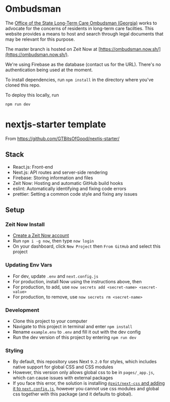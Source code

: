 # Ombudsman

The [Office of the State Long-Term Care Ombudsman (Georgia)](https://www.georgiaombudsman.org/) works to advocate for the concerns of residents in long-term care facilties. This website provides a means to host and search through legal documents that may be relevant for this purpose.

The master branch is hosted on Zeit Now at [https://ombudsman.now.sh/](https://ombudsman.now.sh/). 

We're using Firebase as the database (contact us for the URL). There's no authentication being used at the moment.

To install dependencies, run `npm install` in the directory where you've cloned this repo.

To deploy this locally, run

```
npm run dev
```

# nextjs-starter template

From https://github.com/GTBitsOfGood/nextjs-starter/ 

## Stack
* React.js: Front-end
* Next.js: API routes and server-side rendering
* Firebase: Storing information and files
* Zeit Now: Hosting and automatic GitHub build hooks
* eslint: Automatically identifying and fixing code errors
* prettier: Setting a common code style and fixing any issues

## Setup

### Zeit Now Install

- [Create a Zeit Now account](https://zeit.co)
- Run `npm i -g now`, then type `now login`
- On your dashboard, click `New Project` then `From GitHub` and select this project

### Updating Env Vars
- For dev, update `.env` and `next.config.js`
- For production, install Now using the instructions above, then
- For production, to add, use `now secrets add <secret-name> <secret-value>`
- For production, to remove, use `now secrets rm <secret-name>`

### Development
- Clone this project to your computer
- Navigate to this project in terminal and enter `npm install`
- Rename `example.env` to `.env` and fill it out with the dev config
- Run the dev version of this project by entering `npm run dev`

### Styling
- By default, this repository uses Next `9.2.0` for styles, which includes native support for global CSS and CSS modules
- However, this version only allows global css to be in `pages/_app.js`, which can cause issues with external packages
- If you face this error, the solution is installing [`@zeit/next-css` and adding it to `next.config.js`](https://github.com/zeit/next-plugins/tree/master/packages/next-css), however you cannot use css modules and global css together with this package (and it defaults to global).
